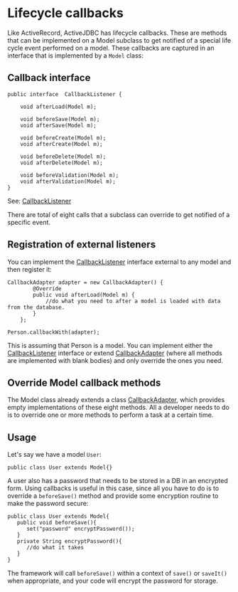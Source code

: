 <div class="page-header">
   <h1>Lifecycle callbacks</h1>
</div>




Like ActiveRecord, ActiveJDBC has lifecycle callbacks. These are methods that can be implemented on a Model subclass to get notified of a special life cycle event performed on a model. These callbacks are captured in an interface that is implemented by a `Model` class:

## Callback interface

~~~~ {.java}
public interface  CallbackListener {

    void afterLoad(Model m);

    void beforeSave(Model m);
    void afterSave(Model m);

    void beforeCreate(Model m);
    void afterCreate(Model m);

    void beforeDelete(Model m);
    void afterDelete(Model m);

    void beforeValidation(Model m);
    void afterValidation(Model m);
}
~~~~

See: [CallbackListener](http://javalite.github.io/activejdbc/org/javalite/activejdbc/CallbackListener.html)

There are total of eight calls that a subclass can override to get notified of a specific event.

## Registration of external listeners

You can implement the [CallbackListener](http://javalite.github.io/activejdbc/org/javalite/activejdbc/CallbackListener.html)
interface external to any model and then register it:

~~~~ {.java}
CallbackAdapter adapter = new CallbackAdapter() {
        @Override
        public void afterLoad(Model m) {
            //do what you need to after a model is loaded with data from the database.
        }
    };

Person.callbackWith(adapter);
~~~~



This is assuming that Person is a model. You can implement either the [CallbackListener](http://javalite.github.io/activejdbc/org/javalite/activejdbc/CallbackListener.html) interface or extend
[CallbackAdapter](http://javalite.github.io/activejdbc/org/javalite/activejdbc/CallbackAdapter.html) (where all methods
are implemented with blank bodies) and only override the ones you need.

## Override Model callback methods

The Model class already extends a class [CallbackAdapter](http://javalite.github.io/activejdbc/org/javalite/activejdbc/CallbackAdapter.html),
which provides empty implementations of these eight methods. All a developer needs to do is to override one or more
methods to perform a task at a certain time.

## Usage

Let's say we have a model `User`:

~~~~ {.java}
public class User extends Model{}
~~~~

A user also has a password that needs to be stored in a DB in an encrypted form. Using callbacks is useful in this case,
since all you have to do is to override a `beforeSave()` method and provide some encryption routine to make the password secure:

~~~~ {.java}
public class User extends Model{
   public void beforeSave(){
      set("password" encryptPassword());
   }   
   private String encryptPassword(){
      //do what it takes
   }
}
~~~~

The framework will call `beforeSave()` within a context of `save()` or `saveIt()` when appropriate, and your
code will encrypt the password for storage.


